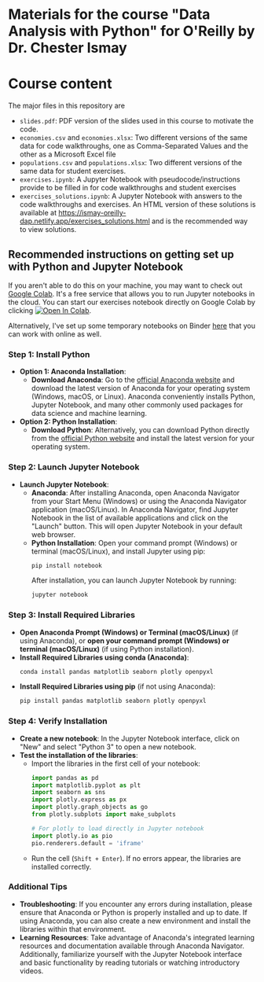 # Materials for the course "Data Analysis with Python" for O'Reilly by Dr. Chester Ismay

# Course content

The major files in this repository are
- `slides.pdf`: PDF version of the slides used in this course to motivate the code.
- `economies.csv` and `economies.xlsx`: Two different versions of the same data for code walkthroughs, one as Comma-Separated Values and the other as a Microsoft Excel file
- `populations.csv` and `populations.xlsx`: Two different versions of the same data for student exercises.
- `exercises.ipynb`: A Jupyter Notebook with pseudocode/instructions provide to be filled in for code walkthroughs and student exercises
- `exercises_solutions.ipynb`: A Jupyter Notebook with answers to the code walkthroughs and exercises. An HTML version of these solutions is available at https://ismay-oreilly-dap.netlify.app/exercises_solutions.html and is the recommended way to view solutions.

## Recommended instructions on getting set up with Python and Jupyter Notebook

If you aren't able to do this on your machine, you may want to check out [Google Colab](https://colab.research.google.com/). 
It's a free service that allows you to run Jupyter notebooks in the cloud. You can start our exercises notebook directly on Google Colab by clicking [![Open In Colab](https://colab.research.google.com/assets/colab-badge.svg)](https://colab.research.google.com/github/ismayc/oreilly-data-analysis-with-python/blob/main/exercises.ipynb).

Alternatively, I've set up some temporary notebooks on Binder [here](https://mybinder.org/v2/gh/ismayc/oreilly-data-analysis-with-python/HEAD?urlpath=%2Fdoc%2Ftree%2Fexercises.ipynb) that you can work with online as well.

### Step 1: Install Python
- **Option 1: Anaconda Installation**:
  - **Download Anaconda**: Go to the [official Anaconda website](https://www.anaconda.com/products/distribution) and download the latest version of Anaconda for your operating system (Windows, macOS, or Linux). Anaconda conveniently installs Python, Jupyter Notebook, and many other commonly used packages for data science and machine learning.
- **Option 2: Python Installation**:
  - **Download Python**: Alternatively, you can download Python directly from the [official Python website](https://www.python.org/downloads/) and install the latest version for your operating system.

### Step 2: Launch Jupyter Notebook
- **Launch Jupyter Notebook**:
  - **Anaconda**: After installing Anaconda, open Anaconda Navigator from your Start Menu (Windows) or using the Anaconda Navigator application (macOS/Linux). In Anaconda Navigator, find Jupyter Notebook in the list of available applications and click on the "Launch" button. This will open Jupyter Notebook in your default web browser.
  - **Python Installation**: Open your command prompt (Windows) or terminal (macOS/Linux), and install Jupyter using pip:
    ```bash
    pip install notebook
    ```
    After installation, you can launch Jupyter Notebook by running:
    ```bash
    jupyter notebook
    ```

### Step 3: Install Required Libraries
- **Open Anaconda Prompt (Windows) or Terminal (macOS/Linux)** (if using Anaconda), or **open your command prompt (Windows) or terminal (macOS/Linux)** (if using Python installation).
- **Install Required Libraries using conda (Anaconda)**:
  ```bash
  conda install pandas matplotlib seaborn plotly openpyxl
  ```
- **Install Required Libraries using pip** (if not using Anaconda):
  ```bash
  pip install pandas matplotlib seaborn plotly openpyxl
  ```

### Step 4: Verify Installation
- **Create a new notebook**: In the Jupyter Notebook interface, click on "New" and select "Python 3" to open a new notebook.
- **Test the installation of the libraries**:
  - Import the libraries in the first cell of your notebook:
    ```python
    import pandas as pd
    import matplotlib.pyplot as plt
    import seaborn as sns
    import plotly.express as px
    import plotly.graph_objects as go
    from plotly.subplots import make_subplots
    
    # For plotly to load directly in Jupyter notebook
    import plotly.io as pio
    pio.renderers.default = 'iframe'
    ```
  - Run the cell (`Shift + Enter`). If no errors appear, the libraries are installed correctly.

### Additional Tips
- **Troubleshooting**: If you encounter any errors during installation, please ensure that Anaconda or Python is properly installed and up to date. If using Anaconda, you can also create a new environment and install the libraries within that environment.
- **Learning Resources**: Take advantage of Anaconda's integrated learning resources and documentation available through Anaconda Navigator. Additionally, familiarize yourself with the Jupyter Notebook interface and basic functionality by reading tutorials or watching introductory videos.
